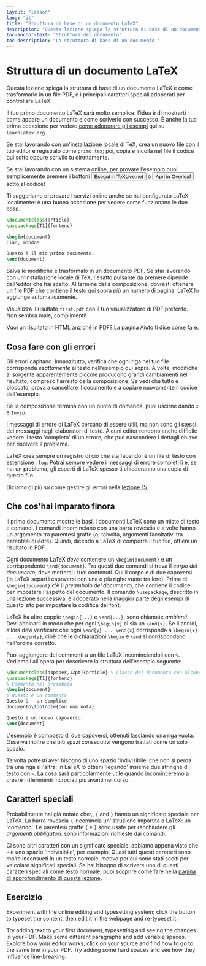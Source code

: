 ```yaml
---
layout: "lesson"
lang: "it"
title: "Struttura di base di un documento LaTeX"
description: "Questa lezione spiega la struttura di base di un documento LaTeX e come trasformarlo in un file PDF, e i principali caratteri speciali adoperati per controllare LaTeX."
toc-anchor-text: "Struttura del documento"
toc-description: "La struttura di base di un documento."
---
```


# Struttura di un documento LaTeX

<span
  class="summary">Questa lezione spiega la struttura di base di un documento LaTeX e come trasformarlo in un file PDF, e i principali caratteri speciali adoperati per controllare LaTeX.</span>

Il tuo primo documento LaTeX sarà molto semplice: l'idea è di mostrarti come 
appare un documento e come scriverlo con successo. È anche la tua prima
occasione per vedere [come adoperare gli esempi](help) qui su `learnlatex.org`.

Se stai lavorando con un'installazione locale di TeX, crea un nuovo file
con il tuo editor e registralo come `primo.tex`; poi, copia e incolla nel file 
il codice qui sotto oppure scrivilo tu direttamente.

Se stai lavorando con un sistema online, per provare l'esempio puoi 
semplicemente premere i bottoni <button>Esegui in TeXLive.net</button> o 
<button>Apri in Overleaf</button> sotto al codice!

<p
  class="hint">Ti suggeriamo di provare i servizi online anche se hai configurato LaTeX localmente: 
  è una buona occasione per vedere come funzionano le due cose.</p>

```latex
\documentclass{article}
\usepackage[T1]{fontenc}

\begin{document}
Ciao, mondo!

Questo è il mio primo documento.
\end{document}
```

Salva le modifiche e trasformalo in un documento PDF. 
Se stai lavorando con un'installazione locale di TeX, l'esatto pulsante
da premere dipende dall'editor che hai scelto. 
Al termine della composizione, dovresti ottenere un file PDF
che contiene il testo qui sopra _più_ un numero di pagina:
LaTeX lo aggiunge automaticamente.

Visualizza il risultato `first.pdf` con il tuo visualizzatore
di PDF preferito.
Non sembra male, complimenti!

Vuoi un risultato in HTML anziché in PDF? La pagina
[Aiuto](./help) ti dice come fare.

## Cosa fare con gli errori

Gli errori capitano.
Innanzitutto, verifica che  ogni riga nel tuo file 
corrisponda _esattamente_ al testo nell'esempio qui sopra.
A volte, modifiche al sorgente apparentemente piccole 
producono grandi cambiamenti nel risultato, compreso 
l'arresto della composizione.
Se vedi che tutto è bloccato, prova a cancellare il 
documento e a copiare nuovamente il codice dall'esempio.

Se la composizione termina con un punto di domanda, puoi
uscirne dando `x` e `Invio`.

I messaggi di errore di LaTeX cercano di essere utili, ma 
non sono gli stessi dei messaggi negli elaboratori di testo.
Alcuni editor rendono anche difficile vedere il testo 
'completo' di un errore, che può nascondere i dettagli chiave
per risolvere il problema.

LaTeX crea sempre un registro di ciò che sta facendo: è un 
file di testo con estensione `.log`.
Potrai sempre vedere i messaggi di errore completi lì e, 
se hai un problema, gli esperti di LaTeX spesso ti chiederanno 
una copia di questo file.

<p
  class="hint">Diciamo di più su come gestire gli errori
  nella <a href="./lesson-15">lezione 15</a>.</p>

## Che cos'hai imparato finora

Il primo documento mostra le basi.
I documenti LaTeX sono un misto di testo e comandi.
I comandi incominciano con una barra rovescia
e a volte hanno un argomento tra parentesi graffe
(o, talvolta, argomenti facoltativi tra parentesi quadre).
Quindi, dicendo a LaTeX di comporre il tuo file,
ottieni un risultato in PDF .

Ogni documento LaTeX _deve_ contenere un `\begin{document}`
e un corrispondente `\end{document}`.
Tra questi due comandi si trova il *corpo del documento*, 
dove metterai i tuoi contenuti.
Qui il corpo è di due capoversi (in LaTeX separi i capoversi
con una o più righe vuote tra loro).
Prima di `\begin{document}` c'è il *preambolo del documento*,
che contiene il codice per impostare l'aspetto del documento.
Il comando `\usepackage`, descritto in una [lezione successiva](lesson-06),
è adoperato nella maggior parte degli esempi di questo sito
per impostare la codifica del font.

LaTeX ha altre coppie `\begin{...}` e `\end{...}`: sono
chiamate *ambienti*.
Devi abbinarli in modo che per ogni `\begin{x}` ci sia un `\end{x}`.
Se li annidi, allora devi verificare che ogni `\end{y} ... \end{x}`
corrisponda a `\begin{x} ... \begin{y}`, cioè che le dichiarazioni 
`\begin` e `\end` si corrispondano nell'ordine corretto.

Puoi aggiungere dei commenti a un file LaTeX incominciandoli con
`%`. Vediamoli all'opera per descrivere la struttura dell'esempio
seguente:

```latex
\documentclass[a4paper,12pt]{article} % Classe del documento con alcune opzioni
\usepackage[T1]{fontenc}
% Commento nel preambolo
\begin{document}
% Questo è un commento
Questo è   un semplice
documento\footnote{con una nota}.

Questo è un nuovo capoverso.
\end{document}
```

L'esempio è composto di due capoversi, ottenuti lasciando una riga vuota. 
Osserva inoltre che più spazi consecutivi vengono trattati come un solo spazio.

Talvolta potresti aver bisogno di uno spazio 'indivisibile' che non si perda
tra una riga e l'altra: in LaTeX lo ottieni 'legando' insieme due stringhe di 
testo con `~`.
La cosa sarà particolarmente utile quando incominceremo a creare i riferimenti
incrociati più avanti nel corso.

## Caratteri speciali

Probabilmente hai già notato che``\``, `{` and `}` hanno un significato speciale
per LaTeX.
La barra rovescia ``\`` incomincia un'istruzione impartita a LaTeX: un 'comando'. 
Le parentesi graffe `{` e `}` sono usate per racchiudere gli _argomenti obbligatori_: 
sono informazioni richieste dai comandi.

Ci sono altri caratteri con un significato speciale: abbiamo appena visto che `~`
è uno spazio 'indivisibile', per esempio. Quasi tutti questi caratteri sono _molto_
inconsueti in un testo normale, motivo per cui sono stati scelti per veicolare
significati speciali.
Se hai bisogno di scrivere uno di questi caratteri speciali come testo normale,
puoi scoprire come fare nella [pagina di approfondimento di questa lezione](more-03).

## Esercizio

Experiment with the online editing and typesetting system; click the
button to typeset the content, then edit it in the webpage and re-typeset it.

Try adding text to your first document, typesetting and seeing the changes in
your PDF. Make some different paragraphs and add variable spaces. Explore how
your editor works; click on your source and find how to go to the same line  in
your PDF. Try adding some hard spaces and see how they influence line-breaking.
